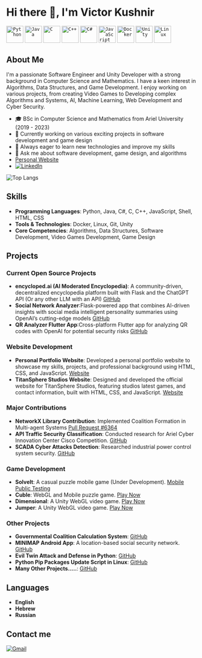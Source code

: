 # Hi there 👋, I'm Victor Kushnir

<div align="left">
  <code><img width="45" src="https://user-images.githubusercontent.com/25181517/183423507-c056a6f9-1ba8-4312-a350-19bcbc5a8697.png" alt="Python" title="Python"/></code>
	<code><img width="45" src="https://user-images.githubusercontent.com/25181517/117201156-9a724800-adec-11eb-9a9d-3cd0f67da4bc.png" alt="Java" title="Java"/></code>
	<code><img width="45" src="https://user-images.githubusercontent.com/25181517/192106070-46255bcf-65e6-4c6b-a296-bf8d0d8fb2a7.png" alt="C" title="C"/></code>
	<code><img width="45" src="https://user-images.githubusercontent.com/25181517/192106073-90fffafe-3562-4ff9-a37e-c77a2da0ff58.png" alt="C++" title="C++"/></code>
	<code><img width="45" src="https://user-images.githubusercontent.com/25181517/121405384-444d7300-c95d-11eb-959f-913020d3bf90.png" alt="C#" title="C#"/></code>	
  	<code><img width="45" src="https://user-images.githubusercontent.com/25181517/117447155-6a868a00-af3d-11eb-9cfe-245df15c9f3f.png" alt="JavaScript" title="JavaScript"/></code>
	<code><img width="45" src="https://user-images.githubusercontent.com/25181517/117207330-263ba280-adf4-11eb-9b97-0ac5b40bc3be.png" alt="Docker" title="Docker"/></code>
	<code><img width="45" src="https://user-images.githubusercontent.com/25181517/193427941-9437dbbe-376f-40dc-9573-0ef5c02a26a7.png" alt="Unity" title="Unity"/></code>
	<code><img width="45" src="https://github.com/marwin1991/profile-technology-icons/assets/76662862/2481dc48-be6b-4ebb-9e8c-3b957efe69fa" alt="Linux" title="Linux"/></code>
</div>

## About Me

I'm a passionate Software Engineer and Unity Developer with a strong background in Computer Science and Mathematics. I have a keen interest in Algorithms, Data Structures, and Game Development. I enjoy working on various projects, from creating Video Games to Developing complex Algorithms and Systems, AI, Machine Learning, Web Development and Cyber Security.

- 🎓 BSc in Computer Science and Mathematics from Ariel University (2019 - 2023)
- 💼 Currently working on various exciting projects in software development and game design
- 🌱 Always eager to learn new technologies and improve my skills
- 💬 Ask me about software development, game design, and algorithms
- [Personal Website](https://victoku1.netlify.app/) </br>
- <a href="https://www.linkedin.com/in/victoku1/" target="_blank"><img src="https://img.shields.io/badge/LinkedIn-%230077B5.svg?&style=flat-square&logo=linkedin&logoColor=white" alt="LinkedIn"></a>

![Top Langs](https://github-readme-stats.vercel.app/api/top-langs/?username=VictoKu1&layout=compact)

## Skills

- **Programming Languages**: Python, Java, C#, C, C++, JavaScript, Shell, HTML, CSS
- **Tools & Technologies**: Docker, Linux, Git, Unity
- **Core Competencies**: Algorithms, Data Structures, Software Development, Video Games Development, Game Design

## Projects

### Current Open Source Projects

- **encycloped.ai (AI Moderated Encyclopedia)**: A community-driven, decentralized encyclopedia platform built with Flask and the ChatGPT API (Or any other LLM with an API) [GitHub](https://github.com/VictoKu1/encycloped.ai)
- **Social Network Analyzer**:Flask-powered app that combines AI-driven insights with social media intelligent personality summaries using OpenAI’s cutting-edge models [GitHub](https://github.com/VictoKu1/Social-Network-Analyzer)
- **QR Analyzer Flutter App**:Cross-platform Flutter app for analyzing QR codes with OpenAI for potential security risks [GitHub](https://github.com/VictoKu1/qr_analyzer)

### Website Development

- **Personal Portfolio Website**: Developed a personal portfolio website to showcase my skills, projects, and professional background using HTML, CSS, and JavaScript. [Website](https://victoku1.netlify.app/)
- **TitanSphere Studios Website**: Designed and developed the official website for TitanSphere Studios, featuring studios latest games, and contact information, built with HTML, CSS, and JavaScript. [Website](https://titansphere.xyz/)

### Major Contributions

- **NetworkX Library Contribution**: Implemented Coalition Formation in Multi-agent Systems [Pull Request #6364](https://github.com/networkx/networkx/pull/6364)
- **API Traffic Security Classification**: Conducted research for Ariel Cyber Innovation Center Cisco Competition. [GitHub](https://github.com/VictoKu1/API_Security_Research)
- **SCADA Cyber Attacks Detection**: Researched industrial power control system security. [GitHub](https://github.com/VictoKu1/IndustrialControlSystemCyberAttackDetectingCourse)

### Game Development

- **SolveIt**: A casual puzzle mobile game (Under Development). [Mobile Public Testing](https://victoku1.itch.io/solveit)
- **Cuble**: WebGL and Mobile puzzle game. [Play Now](https://victoku1.itch.io/cuble)
- **Dimensional**: A Unity WebGL video game. [Play Now](https://victoku1.itch.io/mazesimulation1)
- **Jumper**: A Unity WebGL video game. [Play Now](https://victoku1.itch.io/jumper)

### Other Projects

- **Governmental Coalition Calculation System**: [GitHub](https://github.com/FairCoalitionCasesDistributionProject)
- **MINIMAP Android App**: A location-based social security network. [GitHub](https://github.com/V-P-A-AppDev/MINIMAP)
- **Evil Twin Attack and Defense in Python**: [GitHub](https://github.com/Wireless-Network-Security/Evil-Twin)
- **Python Pip Packages Update Script in Linux**: [GitHub](https://github.com/VictoKu1/PythonPipPackagesUpdateScript)
- **Many Other Projects.....**: [GitHub](https://github.com/VictoKu1?tab=repositories)

## Languages

- **English**
- **Hebrew** 
- **Russian**


## Contact me

[![Gmail](https://img.shields.io/badge/Gmail-D14836?style=for-the-badge&logo=gmail&logoColor=white)](mailto:victoku1.info@gmail.com)





































